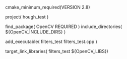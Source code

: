 cmake_minimum_required(VERSION 2.8)

project( hough_test )

find_package( OpenCV REQUIRED )
include_directories( ${OpenCV_INCLUDE_DIRS} )

add_executable( filters_test filters_test.cpp )

target_link_libraries( filters_test ${OpenCV_LIBS})